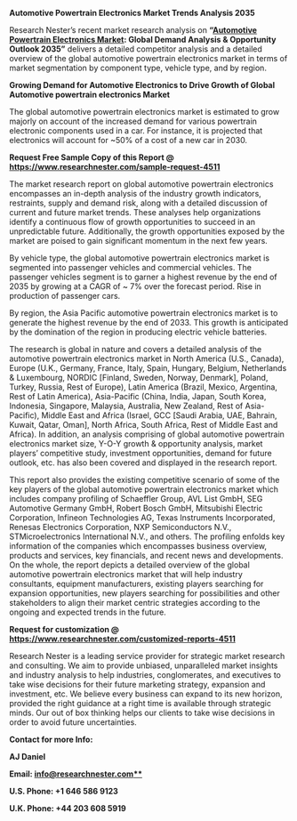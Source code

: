 ﻿**Automotive Powertrain Electronics Market Trends Analysis 2035**

Research Nester’s recent market research analysis on **“[Automotive Powertrain Electronics Market](https://www.researchnester.com/reports/automotive-powertrain-electronics-market/4511): Global Demand Analysis & Opportunity Outlook 2035”** delivers a detailed competitor analysis and a detailed overview of the global automotive powertrain electronics market in terms of market segmentation by component type, vehicle type, and by region. 

**Growing Demand for Automotive Electronics to Drive Growth of Global Automotive powertrain electronics Market**

The global automotive powertrain electronics market is estimated to grow majorly on account of the increased demand for various powertrain electronic components used in a car. For instance, it is projected that electronics will account for ~50% of a cost of a new car in 2030. 

**Request Free Sample Copy of this Report @ <https://www.researchnester.com/sample-request-4511>** 

The market research report on global automotive powertrain electronics encompasses an in-depth analysis of the industry growth indicators, restraints, supply and demand risk, along with a detailed discussion of current and future market trends. These analyses help organizations identify a continuous flow of growth opportunities to succeed in an unpredictable future. Additionally, the growth opportunities exposed by the market are poised to gain significant momentum in the next few years. 

By vehicle type, the global automotive powertrain electronics market is segmented into passenger vehicles and commercial vehicles. The passenger vehicles segment is to garner a highest revenue by the end of 2035 by growing at a CAGR of ~ 7% over the forecast period. Rise in production of passenger cars.

By region, the Asia Pacific automotive powertrain electronics market is to generate the highest revenue by the end of 2033. This growth is anticipated by the domination of the region in producing electric vehicle batteries.

The research is global in nature and covers a detailed analysis of the automotive powertrain electronics market in North America (U.S., Canada), Europe (U.K., Germany, France, Italy, Spain, Hungary, Belgium, Netherlands & Luxembourg, NORDIC [Finland, Sweden, Norway, Denmark], Poland, Turkey, Russia, Rest of Europe), Latin America (Brazil, Mexico, Argentina, Rest of Latin America), Asia-Pacific (China, India, Japan, South Korea, Indonesia, Singapore, Malaysia, Australia, New Zealand, Rest of Asia-Pacific), Middle East and Africa (Israel, GCC [Saudi Arabia, UAE, Bahrain, Kuwait, Qatar, Oman], North Africa, South Africa, Rest of Middle East and Africa). In addition, an analysis comprising of global automotive powertrain electronics market size, Y-O-Y growth & opportunity analysis, market players’ competitive study, investment opportunities, demand for future outlook, etc. has also been covered and displayed in the research report.

This report also provides the existing competitive scenario of some of the key players of the global automotive powertrain electronics market which includes company profiling of Schaeffler Group, AVL List GmbH, SEG Automotive Germany GmbH, Robert Bosch GmbH, Mitsubishi Electric Corporation, Infineon Technologies AG, Texas Instruments Incorporated, Renesas Electronics Corporation, NXP Semiconductors N.V., STMicroelectronics International N.V., and others. The profiling enfolds key information of the companies which encompasses business overview, products and services, key financials, and recent news and developments. On the whole, the report depicts a detailed overview of the global automotive powertrain electronics market that will help industry consultants, equipment manufacturers, existing players searching for expansion opportunities, new players searching for possibilities and other stakeholders to align their market centric strategies according to the ongoing and expected trends in the future.     

**Request for customization @ <https://www.researchnester.com/customized-reports-4511>**   

Research Nester is a leading service provider for strategic market research and consulting. We aim to provide unbiased, unparalleled market insights and industry analysis to help industries, conglomerates, and executives to take wise decisions for their future marketing strategy, expansion and investment, etc. We believe every business can expand to its new horizon, provided the right guidance at a right time is available through strategic minds. Our out of box thinking helps our clients to take wise decisions in order to avoid future uncertainties.

**Contact for more Info:**

**AJ Daniel**

**Email: [info@researchnester.com**](mailto:info@researchnester.com)**

**U.S. Phone: +1 646 586 9123** 

**U.K. Phone: +44 203 608 5919**
